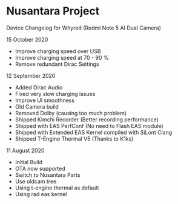# Nusantara Project

Device Changelog for Whyred (Redmi Note 5 AI Dual Camera)

15 October 2020

- Improve charging speed over USB
- Improve charging speed at 70 - 90 %
- Remove redundant Dirac Settings 

12 September 2020

- Added Dirac Audio
- Fixed very slow charging issues
- Improve UI smoothness
- Old Camera build
- Removed Dolby (causing too much problem)
- Shipped Kimchi Recorder (Better recording performance)
- Shipped with EAS PerfConf (No need to Flash EAS module)
- Shipped with Extended EAS Kernel compiled with SiLont Clang
- Shipped T-Engine Thermal V5 (Thanks to K1ks)

11 August 2020

- Initial Build
- OTA now supported
- Switch to Nusantara Parts
- Use oldcam tree 
- Using t-engine thermal as default
- Using rad eas kernel


